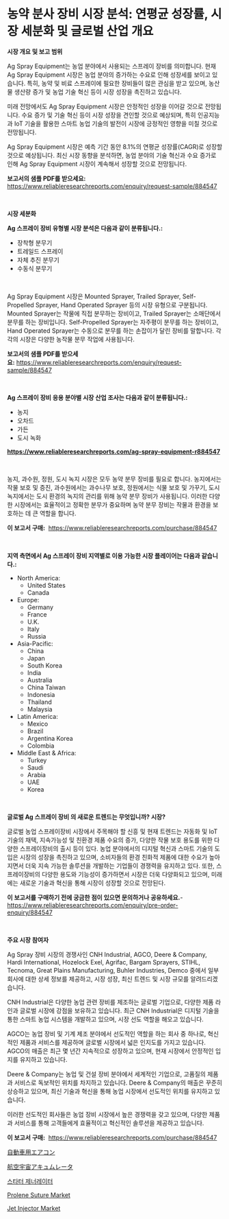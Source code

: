 <p><h1>농약 분사 장비 시장 분석: 연평균 성장률, 시장 세분화 및 글로벌 산업 개요</h1></p><p><strong>시장 개요 및 보고 범위</strong></p>
<p><p>Ag Spray Equipment는 농업 분야에서 사용되는 스프레이 장비를 의미합니다. 현재 Ag Spray Equipment 시장은 농업 분야의 증가하는 수요로 인해 성장세를 보이고 있습니다. 특히, 농약 및 비료 스프레이에 필요한 장비들이 많은 관심을 받고 있으며, 농산물 생산량 증가 및 농업 기술 혁신 등이 시장 성장을 촉진하고 있습니다.</p><p>미래 전망에서도 Ag Spray Equipment 시장은 안정적인 성장을 이어갈 것으로 전망됩니다. 수요 증가 및 기술 혁신 등이 시장 성장을 견인할 것으로 예상되며, 특히 인공지능과 IoT 기술을 활용한 스마트 농업 기술의 발전이 시장에 긍정적인 영향을 미칠 것으로 전망됩니다.</p><p>Ag Spray Equipment 시장은 예측 기간 동안 8.1%의 연평균 성장률(CAGR)로 성장할 것으로 예상됩니다. 최신 시장 동향을 분석하면, 농업 분야의 기술 혁신과 수요 증가로 인해 Ag Spray Equipment 시장이 계속해서 성장할 것으로 전망됩니다.</p></p>
<p><strong>보고서의 샘플 PDF를 받으세요:</strong> <a href="https://www.reliableresearchreports.com/enquiry/request-sample/884547">https://www.reliableresearchreports.com/enquiry/request-sample/884547</a></p>
<p>&nbsp;</p>
<p><strong>시장 세분화</strong></p>
<p><strong>Ag 스프레이 장비 유형별 시장 분석은 다음과 같이 분류됩니다.:</strong></p>
<p><ul><li>장착형 분무기</li><li>트레일드 스프레이</li><li>자체 추진 분무기</li><li>수동식 분무기</li></ul></p>
<p>&nbsp;</p>
<p><p>Ag Spray Equipment 시장은 Mounted Sprayer, Trailed Sprayer, Self-Propelled Sprayer, Hand Operated Sprayer 등의 시장 유형으로 구분됩니다. Mounted Sprayer는 작물에 직접 분무하는 장비이고, Trailed Sprayer는 소매단에서 분무를 하는 장비입니다. Self-Propelled Sprayer는 자주평이 분무를 하는 장비이고, Hand Operated Sprayer는 수동으로 분무를 하는 손잡이가 달린 장비를 말합니다. 각각의 시장은 다양한 농작물 분무 작업에 사용됩니다.</p></p>
<p><strong>보고서의 샘플 PDF를 받으세요:</strong>&nbsp;<a href="https://www.reliableresearchreports.com/enquiry/request-sample/884547">https://www.reliableresearchreports.com/enquiry/request-sample/884547</a></p>
<p>&nbsp;</p>
<p><strong> Ag 스프레이 장비 응용 분야별 시장 산업 조사는 다음과 같이 분류됩니다.:</strong></p>
<p><ul><li>농지</li><li>오차드</li><li>가든</li><li>도시 녹화</li></ul></p>
<p><strong><a href="https://www.reliableresearchreports.com/ag-spray-equipment-r884547">https://www.reliableresearchreports.com/ag-spray-equipment-r884547</a></strong></p>
<p>&nbsp;</p>
<p><p>농지, 과수원, 정원, 도시 녹지 시장은 모두 농약 분무 장비를 필요로 합니다. 농지에서는 작물 보호 및 증진, 과수원에서는 과수나무 보호, 정원에서는 식물 보호 및 가꾸기, 도시 녹지에서는 도시 환경의 녹지의 관리를 위해 농약 분무 장비가 사용됩니다. 이러한 다양한 시장에서는 효율적이고 정확한 분무가 중요하며 농약 분무 장비는 작물과 환경을 보호하는 데 큰 역할을 합니다.</p></p>
<p><strong>이 보고서 구매:</strong>&nbsp; <a href="https://www.reliableresearchreports.com/purchase/884547">https://www.reliableresearchreports.com/purchase/884547</a></p>
<p>&nbsp;</p>
<p><strong>지역 측면에서 Ag 스프레이 장비 지역별로 이용 가능한 시장 플레이어는 다음과 같습니다.:</strong></p>
<p><ul>
    <li>
        North America:
        <ul>
            <li>United States</li>
            <li>Canada</li>
        </ul>
    </li>
    <li>
        Europe:
        <ul>
            <li>Germany</li>
            <li>France</li>
            <li>U.K.</li>
            <li>Italy</li>
            <li>Russia</li>
        </ul>
    </li>
    <li>
        Asia-Pacific:
        <ul>
            <li>China</li>
            <li>Japan</li>
            <li>South Korea</li>
            <li>India</li>
            <li>Australia</li>
            <li>China Taiwan</li>
            <li>Indonesia</li>
            <li>Thailand</li>
            <li>Malaysia</li>
        </ul>
    </li>
    <li>
        Latin America:
        <ul>
            <li>Mexico</li>
            <li>Brazil</li>
            <li>Argentina Korea</li>
            <li>Colombia</li>
        </ul>
    </li>
    <li>
        Middle East & Africa:
        <ul>
            <li>Turkey</li>
            <li>Saudi</li>
            <li>Arabia</li>
            <li>UAE</li>
            <li>Korea</li>
        </ul>
    </li>
    </ul></p>
<p>&nbsp;</p>
<p><strong>글로벌 Ag 스프레이 장비 의 새로운 트렌드는 무엇입니까? 시장?</strong></p>
<p><p>글로벌 농업 스프레이장비 시장에서 주목해야 할 신흥 및 현재 트렌드는 자동화 및 IoT 기술의 채택, 지속가능성 및 친환경 제품 수요의 증가, 다양한 작물 보호 용도를 위한 다양한 스프레이장비의 출시 등이 있다. 농업 분야에서의 디지털 혁신과 스마트 기술의 도입은 시장의 성장을 촉진하고 있으며, 소비자들의 환경 친화적 제품에 대한 수요가 높아지면서 더욱 지속 가능한 솔루션을 개발하는 기업들이 경쟁력을 유지하고 있다. 또한, 스프레이장비의 다양한 용도와 기능성이 증가하면서 시장은 더욱 다양화되고 있으며, 미래에는 새로운 기술과 혁신을 통해 시장이 성장할 것으로 전망된다.</p></p>
<p><strong>이 보고서를 구매하기 전에 궁금한 점이 있으면 문의하거나 공유하세요.</strong>- <a href="https://www.reliableresearchreports.com/enquiry/pre-order-enquiry/884547">https://www.reliableresearchreports.com/enquiry/pre-order-enquiry/884547</a></p>
<p>&nbsp;</p>
<p><strong>주요 시장 참여자</strong></p>
<p><p>Ag Spray 장비 시장의 경쟁사인 CNH Industrial, AGCO, Deere & Company, Hardi International, Hozelock Exel, Agrifac, Bargam Sprayers, STIHL, Tecnoma, Great Plains Manufacturing, Buhler Industries, Demco 중에서 일부 회사에 대한 상세 정보를 제공하고, 시장 성장, 최신 트렌드 및 시장 규모를 알려드리겠습니다.</p><p>CNH Industrial은 다양한 농업 관련 장비를 제조하는 글로벌 기업으로, 다양한 제품 라인과 글로벌 시장에 강점을 보유하고 있습니다. 최근 CNH Industrial은 디지털 기술을 통한 스마트 농업 시스템을 개발하고 있으며, 시장 선도 역할을 해오고 있습니다.</p><p>AGCO는 농업 장비 및 기계 제조 분야에서 선도적인 역할을 하는 회사 중 하나로, 혁신적인 제품과 서비스를 제공하며 글로벌 시장에서 넓은 인지도를 가지고 있습니다. AGCO의 매출은 최근 몇 년간 지속적으로 성장하고 있으며, 현재 시장에서 안정적인 입지를 유지하고 있습니다.</p><p>Deere & Company는 농업 및 건설 장비 분야에서 세계적인 기업으로, 고품질의 제품과 서비스로 독보적인 위치를 차지하고 있습니다. Deere & Company의 매출은 꾸준히 상승하고 있으며, 최신 기술과 혁신을 통해 농업 시장에서 선도적인 위치를 유지하고 있습니다.</p><p>이러한 선도적인 회사들은 농업 장비 시장에서 높은 경쟁력을 갖고 있으며, 다양한 제품과 서비스를 통해 고객들에게 효율적이고 혁신적인 솔루션을 제공하고 있습니다.</p></p>
<p><strong>이 보고서 구매:</strong>&nbsp;&nbsp;<a href="https://www.reliableresearchreports.com/purchase/884547">https://www.reliableresearchreports.com/purchase/884547</a></p>
<p><p><a href="https://medium.com/@jefferyyan895/%E8%87%AA%E5%8B%95%E8%BB%8A%E7%94%A8%E3%82%A8%E3%82%A2%E3%82%B3%E3%83%B3%E5%B8%82%E5%A0%B4%E8%AA%BF%E6%9F%BB%E3%83%AC%E3%83%9D%E3%83%BC%E3%83%88-%E3%81%9D%E3%81%AE%E6%AD%B4%E5%8F%B2%E3%81%A82031%E5%B9%B4%E3%81%8B%E3%82%892031%E5%B9%B4%E3%81%AE%E4%BA%88%E6%B8%AC-24cb7e835949">自動車用エアコン</a></p><p><a href="https://medium.com/@eduardoramez/aerospace-accumulator-market-trends-and-market-analysis-2024-2031%E6%9C%9F%E9%96%93%E3%81%AE%E4%BA%88%E6%B8%AC-4b25309a01d7">航空宇宙アキュムレータ</a></p><p><a href="https://medium.com/@sybleferry/%EC%8A%A4%ED%83%80%ED%84%B0-%EB%B0%9C%EC%A0%84%EA%B8%B0-%EC%8B%9C%EC%9E%A5-%EB%B3%B4%EA%B3%A0%EC%84%9C%EB%8A%94-%EC%9D%B4-%EC%8B%9C%EC%9E%A5%EC%9D%98-%EC%B5%9C%EC%8B%A0-%EB%8F%99%ED%96%A5%EA%B3%BC-%EC%84%B1%EC%9E%A5-%EA%B8%B0%ED%9A%8C%EB%A5%BC-%EB%B3%B4%EC%97%AC%EC%A4%8D%EB%8B%88%EB%8B%A4-475c845aa92d">스타터 제너레이터</a></p><p><a href="https://www.linkedin.com/pulse/prolene-suture-market-size-reveals-best-marketing-channels-ur88e?trackingId=5%2BBNOGr5DgyuMlHgaLPNzA%3D%3D">Prolene Suture Market</a></p><p><a href="https://www.linkedin.com/pulse/jet-injector-market-insight-trends-growth-forecasted-from-4uype?trackingId=tk0bP8Uec1Ij2kFwXez0dA%3D%3D">Jet Injector Market</a></p></p>